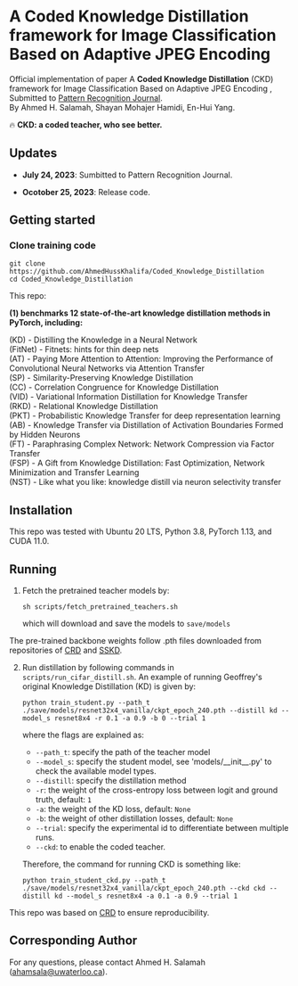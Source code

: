 # A Coded Knowledge Distillation framework for Image Classification Based on Adaptive JPEG Encoding


Official implementation of paper A **Coded Knowledge Distillation** (CKD) framework for Image Classification Based on Adaptive JPEG Encoding , Submitted to [Pattern Recognition Journal](https://www.sciencedirect.com/journal/pattern-recognition).  
By Ahmed H. Salamah, Shayan Mohajer Hamidi, En-Hui Yang.



:fire: **CKD: a coded teacher, who see better.**

## Updates  

* **July 24, 2023**: Sumbitted to Pattern Recognition Journal.

* **Ocotober 25, 2023**: Release code.

## Getting started  
### Clone training code  
```shell
git clone https://github.com/AhmedHussKhalifa/Coded_Knowledge_Distillation 
cd Coded_Knowledge_Distillation 
```

This repo:


**(1) benchmarks 12 state-of-the-art knowledge distillation methods in PyTorch, including:**

(KD) - Distilling the Knowledge in a Neural Network  
(FitNet) - Fitnets: hints for thin deep nets  
(AT) - Paying More Attention to Attention: Improving the Performance of Convolutional Neural Networks
    via Attention Transfer  
(SP) - Similarity-Preserving Knowledge Distillation  
(CC) - Correlation Congruence for Knowledge Distillation  
(VID) - Variational Information Distillation for Knowledge Transfer  
(RKD) - Relational Knowledge Distillation  
(PKT) - Probabilistic Knowledge Transfer for deep representation learning  
(AB) - Knowledge Transfer via Distillation of Activation Boundaries Formed by Hidden Neurons  
(FT) - Paraphrasing Complex Network: Network Compression via Factor Transfer  
(FSP) - A Gift from Knowledge Distillation:
    Fast Optimization, Network Minimization and Transfer Learning  
(NST) - Like what you like: knowledge distill via neuron selectivity transfer 

## Installation

This repo was tested with Ubuntu 20 LTS, Python 3.8, PyTorch 1.13, and CUDA 11.0. 

## Running

1. Fetch the pretrained teacher models by:

    ```
    sh scripts/fetch_pretrained_teachers.sh
    ```
   which will download and save the models to `save/models`

The pre-trained backbone weights follow .pth files downloaded from repositories of [CRD](https://github.com/HobbitLong/RepDistiller) and [SSKD](https://github.com/xuguodong03/SSKD).


2. Run distillation by following commands in `scripts/run_cifar_distill.sh`. An example of running Geoffrey's original Knowledge Distillation (KD) is given by:

    ```
    python train_student.py --path_t ./save/models/resnet32x4_vanilla/ckpt_epoch_240.pth --distill kd --model_s resnet8x4 -r 0.1 -a 0.9 -b 0 --trial 1
    ```
    where the flags are explained as:
    - `--path_t`: specify the path of the teacher model
    - `--model_s`: specify the student model, see 'models/\_\_init\_\_.py' to check the available model types.
    - `--distill`: specify the distillation method
    - `-r`: the weight of the cross-entropy loss between logit and ground truth, default: `1`
    - `-a`: the weight of the KD loss, default: `None`
    - `-b`: the weight of other distillation losses, default: `None`
    - `--trial`: specify the experimental id to differentiate between multiple runs.
    - `--ckd`: to enable the coded teacher.
    
    Therefore, the command for running CKD is something like:
    ```
    python train_student_ckd.py --path_t ./save/models/resnet32x4_vanilla/ckpt_epoch_240.pth --ckd ckd --distill kd --model_s resnet8x4 -a 0.1 -a 0.9 --trial 1
    ```



This repo was based on [CRD](https://github.com/HobbitLong/RepDistiller) to ensure reproducibility. 

## Corresponding Author

For any questions, please contact Ahmed H. Salamah (ahamsala@uwaterloo.ca).

